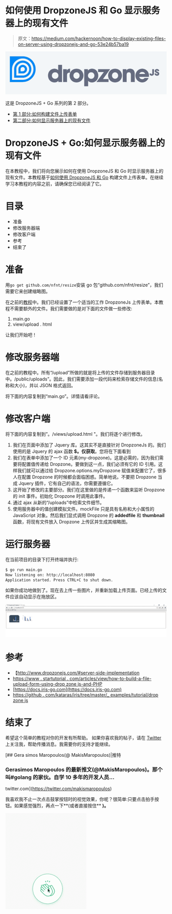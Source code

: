 # 如何使用 DropzoneJS 和 Go 显示服务器上的现有文件

> 原文：<https://medium.com/hackernoon/how-to-display-existing-files-on-server-using-dropzonejs-and-go-53e24b57ba19>

![](img/763203385ea25cbd2d0a3dfe0e4d3cd4.png)

这是 DropzoneJS + Go 系列的第 2 部分。

*   [第 1 部分:如何构建文件上传表单](/@kataras/how-to-build-a-file-upload-form-using-dropzonejs-and-go-8fb9f258a991)
*   [第二部分:如何显示服务器上的现有文件](/@kataras/how-to-display-existing-files-on-server-using-dropzonejs-and-go-53e24b57ba19)

# DropzoneJS + Go:如何显示服务器上的现有文件

在本教程中，我们将向您展示如何在使用 DropzoneJS 和 Go 时显示服务器上的现有文件。本教程基于[如何使用 DropzoneJS 和 Go](/@kataras/how-to-build-a-file-upload-form-using-dropzonejs-and-go-8fb9f258a991) 构建文件上传表单。在继续学习本教程的内容之前，请确保您已经阅读了它。

# 目录

*   准备
*   修改服务器端
*   修改客户端
*   参考
*   结束了

# 准备

用`go get github.com/nfnt/resize`安装 go 包“github.com/nfnt/resize”，我们需要它来创建缩略图。

在之前的[教程](https://dev.to/kataras/README.md)中。我们已经设置了一个适当的工作 DropzoneJs 上传表单。本教程不需要额外的文件。我们需要做的是对下面的文件做一些修改:

1.  main.go
2.  view/upload . html

让我们开始吧！

# 修改服务器端

在之前的教程中。所有“/upload”所做的就是将上传的文件存储到服务器目录中。/public/uploads”。因此，我们需要添加一段代码来检索存储文件的信息(名称和大小)，并以 JSON 格式返回。

将下面的内容复制到“main.go”。详情请看评论。

# 修改客户端

将下面的内容复制到”。/views/upload.html "。我们将逐个进行修改。

1.  我们在页面中添加了 Jquery 库。这其实不是直接针对 DropzoneJs 的。我们使用的是 Jquery 的 ajax 函数 **$。仅获取**。您将在下面看到
2.  我们在表单中添加了一个 ID 元素(my-dropzone)。这是必需的，因为我们需要将配置值传递给 Dropzone。要做到这一点，我们必须有它的 ID 引用。这样我们就可以通过给 Dropzone.options.myDropzone 赋值来配置它了，很多人在配置 Dropzone 的时候都会面临困惑。简单地说。不要把 Dropzone 当成 Jquery 插件，它有自己的语法，你需要遵循它。
3.  这开始了修改的主要部分。我们在这里做的是传递一个函数来监听 Dropzone 的 init 事件。初始化 Dropzone 时调用此事件。
4.  通过 ajax 从新的“/uploads”中检索文件细节。
5.  使用服务器中的值创建模拟文件。mockFile 只是具有名称和大小属性的 JavaScript 对象。然后我们显式调用 Dropzone 的 **addedfile** 和 **thumbnail** 函数，将现有文件放入 Dropzone 上传区并生成其缩略图。

# 运行服务器

在当前项目的目录下打开终端并执行:

```
$ go run main.go
Now listening on: http://localhost:8080
Application started. Press CTRL+C to shut down.
```

如果你成功地做到了。现在去上传一些图片，并重新加载上传页面。已经上传的文件应该自动显示在拖放区。

![](img/8fa4db0053c48c2757cc9ebcb62e0979.png)

# 参考

*   【http://www.dropzonejs.com/#server-side-implementation 
*   [https://www . startutorial . com/articles/view/how-to-build-a-file-upload-form-using-drop zone js-and-PHP](https://www.startutorial.com/articles/view/how-to-build-a-file-upload-form-using-dropzonejs-and-php)
*   [https://docs.iris-go.com](https://docs.iris-go.com)
*   [https://github . com/kataras/iris/tree/master/_ examples/tutorial/drop zone js](https://github.com/kataras/iris/tree/master/_examples/tutorial/dropzonejs)

# 结束了

希望这个简单的教程对你的开发有所帮助。
如果你喜欢我的帖子，请在 [Twitter](https://twitter.com/makismaropoulos) 上关注我，帮助传播消息。我需要你的支持才能继续。

[](https://twitter.com/makismaropoulos) [## Gera simos Maropoulos(@ MakisMaropoulos)|推特

### Gerasimos Maropoulos 的最新推文(@MakisMaropoulos)。那个叫#golang 的家伙。自学 10 多年的开发人员…

twitter.com](https://twitter.com/makismaropoulos) 

我喜欢我不止一次点击鼓掌按钮时的视觉效果，你呢？很简单:只要点击拍手按钮。如果感觉强烈，再点一下**(或者直接按住** **)。**

![](img/e7bd15bcb40212893d2e7daf3f20813b.png)